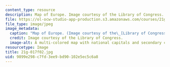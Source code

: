 ```yaml
---
content_type: resource
description: Map of Europe. Image courtesy of the Library of Congress.
file: https://ol-ocw-studio-app-production.s3.amazonaws.com/courses/21g-017-germany-and-its-european-context-fall-2002/9899e298c7fd3ee9bd90102e5ec5c6a8_21g-017f02.jpg
file_type: image/jpeg
image_metadata:
  caption: "Map of Europe. (Image courtesy of the\_[Library of Congress](http://www.loc.gov).)"
  credit: Image courtesy of the Library of Congress.
  image-alt: A multi-colored map with national capitals and secondary cities marked.
resourcetype: Image
title: 21g-017f02.jpg
uid: 9899e298-c7fd-3ee9-bd90-102e5ec5c6a8
---
```

